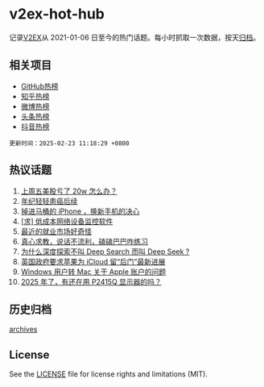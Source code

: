 # v2ex-hot-hub

 记录[V2EX](https://www.v2ex.com/)从 2021-01-06 日至今的热门话题。每小时抓取一次数据，按天[归档](archives)。
 
 ## 相关项目

- [GitHub热榜](https://github.com/lonnyzhang423/github-hot-hub)
- [知乎热榜](https://github.com/lonnyzhang423/zhihu-hot-hub)
- [微博热榜](https://github.com/lonnyzhang423/weibo-hot-hub)
- [头条热榜](https://github.com/lonnyzhang423/toutiao-hot-hub)
- [抖音热榜](https://github.com/lonnyzhang423/douyin-hot-hub)


 `更新时间：2025-02-23 11:18:29 +0800`

## 热议话题

1. [上周五美股亏了 20w 怎么办？](https://www.v2ex.com/t/1113510)
1. [年纪轻轻患癌后续](https://www.v2ex.com/t/1113521)
1. [掉进马桶的 iPhone ，换新手机的决心](https://www.v2ex.com/t/1113441)
1. [[求] 低成本网络设备监控软件](https://www.v2ex.com/t/1113511)
1. [最近的就业市场好奇怪](https://www.v2ex.com/t/1113456)
1. [真心求教，说话不流利，磕磕巴巴咋练习](https://www.v2ex.com/t/1113444)
1. [为什么深度探索不叫 Deep Search 而叫 Deep Seek ?](https://www.v2ex.com/t/1113488)
1. [英国政府要求苹果为 iCloud 留“后门”最新进展](https://www.v2ex.com/t/1113515)
1. [Windows 用户转 Mac 关于 Apple 账户的问题](https://www.v2ex.com/t/1113498)
1. [2025 年了，有还在用 P2415Q 显示器的吗？](https://www.v2ex.com/t/1113506)

## 历史归档

[archives](archives)

## License

See the [LICENSE](LICENSE) file for license rights and limitations (MIT).
